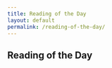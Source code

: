 ```yaml
---
title: Reading of the Day
layout: default
permalink: /reading-of-the-day/
---
```


<h2>Reading of the Day</h2>
<div id="daily-reading"></div>

<script>
  var readings = [
    {% assign docs = site.static_files | where: "extname", ".docx" %}
    {% for f in docs %}
      "{{ f.path | relative_url }}"{% unless forloop.last %},{% endunless %}
    {% endfor %}
  ];
  var choice = readings[Math.floor(Math.random() * readings.length)];
  if (choice) {
    document.getElementById("daily-reading").innerHTML =
      '<a href="' + choice + '">Click here to read today\'s selection</a>';
  } else {
    document.getElementById("daily-reading").innerHTML =
      "Sorry, no readings available.";
  }
</script>
